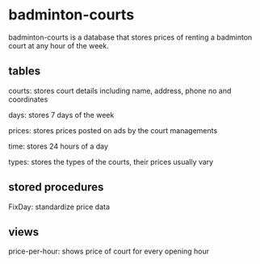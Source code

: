 # badminton-courts
badminton-courts is a database that stores prices of renting a badminton court at any hour of the week.

## tables
courts: stores court details including name, address, phone no and coordinates

days: stores 7 days of the week

prices: stores prices posted on ads by the court managements

time: stores 24 hours of a day

types: stores the types of the courts, their prices usually vary

## stored procedures
FixDay: standardize price data

## views
price-per-hour: shows price of court for every opening hour 
